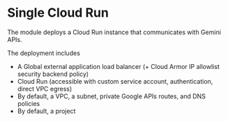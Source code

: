 # Single Cloud Run

The module deploys a Cloud Run instance that communicates with Gemini APIs.

The deployment includes

- A Global external application load balancer (+ Cloud Armor IP allowlist security backend policy)
- Cloud Run (accessible with custom service account, authentication, direct VPC egress)
- By default, a VPC, a subnet, private Google APIs routes, and DNS policies
- By default, a project
